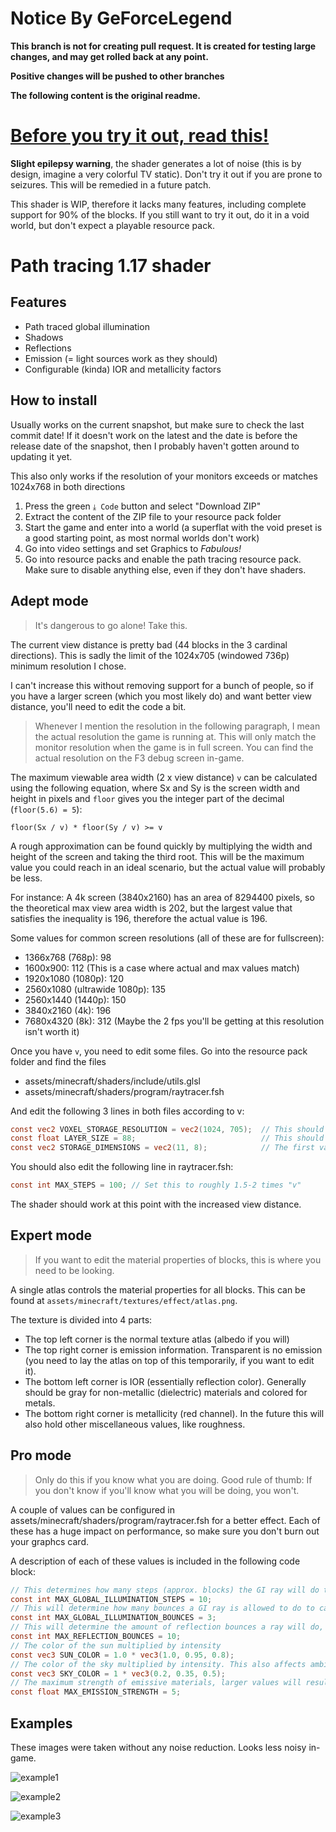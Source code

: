 # Notice By GeForceLegend

**This branch is not for creating pull request. It is created for testing large changes, and may get rolled back at any point.**

**Positive changes will be pushed to other branches**

**The following content is the original readme.**

# <ins>Before you try it out, read this!</ins>

**Slight epilepsy warning**, the shader generates a lot of noise (this is by design, imagine a very colorful TV static). Don't try it out if you are prone to seizures. This will be remedied in a future patch.

This shader is WIP, therefore it lacks many features, including complete support for 90% of the blocks. If you still want to try it out, do it in a void world, but don't expect a playable resource pack.

# Path tracing 1.17 shader

## Features

- Path traced global illumination
- Shadows
- Reflections
- Emission (= light sources work as they should)
- Configurable (kinda) IOR and metallicity factors

## How to install

Usually works on the current snapshot, but make sure to check the last commit date! If it doesn't work on the latest and the date is before the release date of the snapshot, then I probably haven't gotten around to updating it yet.

This also only works if the resolution of your monitors exceeds or matches 1024x768 in both directions

1. Press the green `⤓ Code` button and select "Download ZIP"
2. Extract the content of the ZIP file to your resource pack folder
3. Start the game and enter into a world (a superflat with the void preset is a good starting point, as most normal worlds don't work)
4. Go into video settings and set Graphics to _Fabulous!_
5. Go into resource packs and enable the path tracing resource pack. Make sure to disable anything else, even if they don't have shaders.

## Adept mode

> It's dangerous to go alone! Take this.

The current view distance is pretty bad (44 blocks in the 3 cardinal directions). This is sadly the limit of the 1024x705 (windowed 736p) minimum resolution I chose.

I can't increase this without removing support for a bunch of people, so if you have a larger screen (which you most likely do) and want better view distance, you'll need to edit the code a bit.

> Whenever I mention the resolution in the following paragraph, I mean the actual resolution the game is running at. This will only match the monitor resolution when the game is in full screen. You can find the actual resolution on the F3 debug screen in-game.

The maximum viewable area width (2 x view distance) `v` can be calculated using the following equation, where Sx and Sy is the screen width and height in pixels and `floor` gives you the integer part of the decimal (`floor(5.6) = 5`):

```
floor(Sx / v) * floor(Sy / v) >= v
```

A rough approximation can be found quickly by multiplying the width and height of the screen and taking the third root. This will be the maximum value you could reach in an ideal scenario, but the actual value will probably be less.

For instance:
A 4k screen (3840x2160) has an area of 8294400 pixels, so the theoretical max view area width is 202, but the largest value that satisfies the inequality is 196, therefore the actual value is 196.

Some values for common screen resolutions (all of these are for fullscreen):

- 1366x768 (768p): 98
- 1600x900: 112 (This is a case where actual and max values match)
- 1920x1080 (1080p): 120
- 2560x1080 (ultrawide 1080p): 135
- 2560x1440 (1440p): 150
- 3840x2160 (4k): 196
- 7680x4320 (8k): 312 (Maybe the 2 fps you'll be getting at this resolution isn't worth it)

Once you have `v`, you need to edit some files. Go into the resource pack folder and find the files

- assets/minecraft/shaders/include/utils.glsl
- assets/minecraft/shaders/program/raytracer.fsh

And edit the following 3 lines in both files according to v:

```glsl
const vec2 VOXEL_STORAGE_RESOLUTION = vec2(1024, 705);  // This should be your screen resolution you used earlier
const float LAYER_SIZE = 88;                            // This should be "v"
const vec2 STORAGE_DIMENSIONS = vec2(11, 8);            // The first value should be floor(screen width / v), the second value should be floor(screen height / v)
```

You should also edit the following line in raytracer.fsh:

```glsl
const int MAX_STEPS = 100; // Set this to roughly 1.5-2 times "v"
```

The shader should work at this point with the increased view distance.

## Expert mode

> If you want to edit the material properties of blocks, this is where you need to be looking.

A single atlas controls the material properties for all blocks. This can be found at `assets/minecraft/textures/effect/atlas.png`.

The texture is divided into 4 parts:

- The top left corner is the normal texture atlas (albedo if you will)
- The top right corner is emission information. Transparent is no emission (you need to lay the atlas on top of this temporarily, if you want to edit it).
- The bottom left corner is IOR (essentially reflection color). Generally should be gray for non-metallic (dielectric) materials and colored for metals.
- The bottom right corner is metallicity (red channel). In the future this will also hold other miscellaneous values, like roughness.

## Pro mode

> Only do this if you know what you are doing. Good rule of thumb: If you don't know if you'll know what you will be doing, you won't.

A couple of values can be configured in assets/minecraft/shaders/program/raytracer.fsh for a better effect. Each of these has a huge impact on performance, so make sure you don't burn out your graphcs card.

A description of each of these values is included in the following code block:

```glsl
// This determines how many steps (approx. blocks) the GI ray will do to check bounce lighting (complexity: O(N))
const int MAX_GLOBAL_ILLUMINATION_STEPS = 10;
// This will determine how many bounces a GI ray is allowed to do to calculate the light level at a pixel (complexity: O(N^2))
const int MAX_GLOBAL_ILLUMINATION_BOUNCES = 3;
// This will determine the amount of reflection bounces a ray will do, if you increase it, mirror rooms will be better (complexity: O(N^˘3))
const int MAX_REFLECTION_BOUNCES = 10;
// The color of the sun multiplied by intensity
const vec3 SUN_COLOR = 1.0 * vec3(1.0, 0.95, 0.8);
// The color of the sky multiplied by intensity. This also affects ambient lighting
const vec3 SKY_COLOR = 1 * vec3(0.2, 0.35, 0.5);
// The maximum strength of emissive materials, larger values will result in coarser individual steps, but larger maximums
const float MAX_EMISSION_STRENGTH = 5;
```

## Examples

These images were taken without any noise reduction. Looks less noisy in-game.

![example1](images/gi-example1.png)

![example2](images/gi-example2.png)

![example3](images/gi-example3.png)

